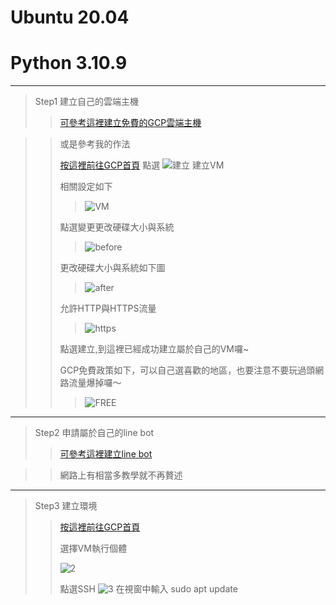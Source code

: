 # Ubuntu 20.04
# Python 3.10.9
*****
>Step1 建立自己的雲端主機
>>[可參考這裡建立免費的GCP雲端主機](https://ithelp.ithome.com.tw/articles/10276289?sc=iThomeR "Title") 

>>或是參考我的作法
>>
>>[按這裡前往GCP首頁](https://console.cloud.google.com/ "Title") 
>>點選
![建立](https://user-images.githubusercontent.com/104083191/224921561-d305e544-8e8a-4ee9-a51f-96186119dea2.PNG)
>>建立VM
>>
>>
>>相關設定如下
>>
>>
>>>![VM](https://user-images.githubusercontent.com/104083191/224922827-7d48441e-bbd3-4132-a453-9f8356ebdff4.PNG)
>>
>>
>>點選變更更改硬碟大小與系統
>>
>>>![before](https://user-images.githubusercontent.com/104083191/224927851-92f7bd37-1911-49ce-9f56-f3c16f9f8acf.PNG)
>>
>>
>>更改硬碟大小與系統如下圖
>>
>>
>>>![after](https://user-images.githubusercontent.com/104083191/224925120-32d91f02-f4d4-4d28-ae19-33e10d78e072.PNG)
>>
>>
>>允許HTTP與HTTPS流量
>>
>>>![https](https://user-images.githubusercontent.com/104083191/224925334-d3d27bb7-176d-4161-89f3-2e22b360d009.PNG)
>>
>>
>>點選建立,到這裡已經成功建立屬於自己的VM囉~
>>
>>
>>GCP免費政策如下，可以自己選喜歡的地區，也要注意不要玩過頭網路流量爆掉囉～
>>>![FREE](https://user-images.githubusercontent.com/104083191/224926236-c4dbecc6-c219-486d-b68e-09707f427128.PNG)
>>
>>
*****
>Step2 申請屬於自己的line bot 
>>[可參考這裡建立line bot](https://ithelp.ithome.com.tw/articles/10215268 "title")

>>網路上有相當多教學就不再贅述

*****
>Step3 建立環境
>>[按這裡前往GCP首頁](https://console.cloud.google.com/ "Title") 
>>
>>選擇VM執行個體
>>
>>![2](https://user-images.githubusercontent.com/104083191/225214892-2e97bd37-dceb-48a7-8c1a-21146ea73574.PNG)
>>
>>點選SSH
>>![3](https://user-images.githubusercontent.com/104083191/225215179-83ed0a55-dc66-4b8a-97f6-00e3419580c4.PNG)
>>在視窗中輸入  sudo apt update



